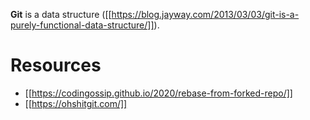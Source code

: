 **Git** is a data structure ([[https://blog.jayway.com/2013/03/03/git-is-a-purely-functional-data-structure/]]).

# Resources

* [[https://codingossip.github.io/2020/rebase-from-forked-repo/]]
* [[https://ohshitgit.com/]]